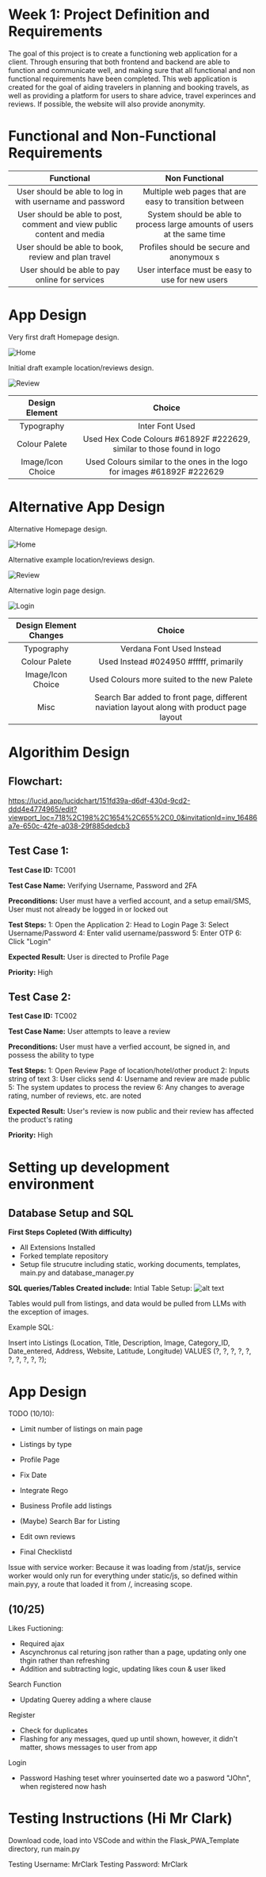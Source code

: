 # Week 1: Project Definition and Requirements

The goal of this project is to create a functioning web application for a client. Through ensuring that both frontend and backend are able to function and communicate well, and making sure that all functional and non functional requirements have been completed. This web application is created for the goal of aiding travelers in planning and booking travels, as well as providing a platform for users to share advice, travel experinces and reviews. If possible, the website will also provide anonymity.


# Functional and Non-Functional Requirements

| Functional      | Non Functional |
| :---:        |    :----:   |
| User should be able to log in with username and password | Multiple web pages that are easy to transition between |
| User should be able to post, comment and view public content and media | System should be able to process large amounts of users at the same time |
| User should be able to book, review and plan travel | Profiles should be secure and anonymoux s |
| User should be able to pay online for services |  User interface must be easy to use for new users |

# App Design

Very first draft Homepage design.

![Home](Stored_Stuff/Homepage.png)

Initial draft example location/reviews design.

![Review](Stored_Stuff/Reviews.png)

| Design Element      | Choice |
| :---:        |    :----:   |
| Typography | Inter Font Used |
| Colour Palete | Used Hex Code Colours #61892F #222629, similar to those found in logo |
| Image/Icon Choice | Used Colours similar to the ones in the logo for images #61892F #222629 |

# Alternative App Design
Alternative Homepage design.

![Home](Stored_Stuff/AltHomepage.png)

Alternative example location/reviews design.

![Review](Stored_Stuff/AltReviewsPage.png)

Alternative login page design.

![Login](Stored_Stuff/AltLogin.png)

| Design Element Changes    | Choice |
| :---:        |    :----:   |
| Typography | Verdana Font Used Instead |
| Colour Palete | Used Instead #024950 #fffff, primarily |
| Image/Icon Choice | Used Colours more suited to the new Palete|
| Misc | Search Bar added to front page, different naviation layout along with product page layout|

# Algorithim Design

## Flowchart:

https://lucid.app/lucidchart/151fd39a-d6df-430d-9cd2-ddd4e4774965/edit?viewport_loc=718%2C198%2C1654%2C655%2C0_0&invitationId=inv_16486a7e-650c-42fe-a038-29f885dedcb3

## Test Case 1:

**Test Case ID:** TC001

**Test Case Name:** Verifying Username, Password and 2FA

**Preconditions:** User must have a verfied account, and a setup email/SMS, User must not already be logged in or locked out

**Test Steps:** 
  1: Open the Application
  2: Head to Login Page
  3: Select Username/Password
  4: Enter valid username/password
  5: Enter OTP
  6: Click "Login"

**Expected Result:** User is directed to Profile Page

**Priority:** High

## Test Case 2:

**Test Case ID:** TC002

**Test Case Name:** User attempts to leave a review

**Preconditions:** User must have a verfied account, be signed in, and possess the ability to type

**Test Steps:** 
  1: Open Review Page of location/hotel/other product
  2: Inputs string of text
  3: User clicks send
  4: Username and review are made public
  5: The system updates to process the review
  6: Any changes to average rating, number of reviews, etc. are noted

**Expected Result:** User's review is now public and their review has affected the product's rating

**Priority:** High

# Setting up development environment

## Database Setup and SQL
**First Steps Copleted (With difficulty)**
- All Extensions Installed
- Forked template repository
- Setup file strucutre including static, working documents, templates, main.py and database_manager.py

**SQL queries/Tables Created include:**
Intial Table Setup:
![alt text](<Stored_Stuff/Screenshot 2025-10-16 113546.png>)

Tables would pull from listings, and data would be pulled from LLMs with the exception of images.

Example SQL: 

Insert into Listings (Location, Title, Description, Image, Category_ID, Date_entered, Address, Website, Latitude, Longitude)
VALUES (?, ?, ?, ?, ?, ?, ?, ?, ?, ?);


# App Design

TODO (10/10):
- Limit number of listings on main page
- Listings by type
- Profile Page
- Fix Date
- Integrate Rego
- Business Profile add listings
- (Maybe) Search Bar for Listing
- Edit own reviews

- Final Checklistd


Issue with service worker:
Because it was loading from /stat/js, service worker would only run for everything under static/js, so defined within main.pyy, a route that loaded it from /, increasing scope.



(10/25)
- 




Likes Fuctioning:
- Required ajax
- Ascynchronus cal returing json rather than a page, updating only one thgin rather than refreshing
- Addition and subtracting logic, updating likes coun & user liked

Search Function
- Updating Querey adding a where clause

Register
- Check for duplicates
- Flashing for any messages, qued up until shown, however, it didn't matter, shows messages to user from app 

Login
- Password Hashing teset whrer youinserted date wo a pasword  "JOhn", when registered now hash

# Testing Instructions (Hi Mr Clark)
Download code, load into VSCode and within the Flask_PWA_Template directory, run main.py 

Testing Username: MrClark
Testing Password: MrClark

